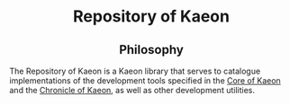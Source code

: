 <h1 align="center">Repository of Kaeon</h1>

<h2 align="center">Philosophy</h2>

The Repository of Kaeon is a Kaeon library that serves to catalogue implementations of the development tools specified in the [Core of Kaeon](https://github.com/Atlas-of-Kaeon/Core-of-Kaeon) and the [Chronicle of Kaeon](https://github.com/Atlas-of-Kaeon/Chronicle-of-Kaeon), as well as other development utilities.